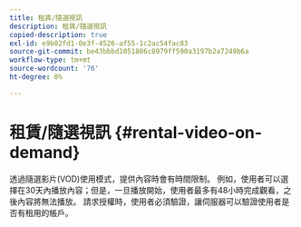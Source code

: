```yaml
---
title: 租賃/隨選視訊
description: 租賃/隨選視訊
copied-description: true
exl-id: e9b02fd1-0e3f-4526-af55-1c2ac54fac83
source-git-commit: be43bbbd1051886c8979ff590a3197b2a7249b6a
workflow-type: tm+mt
source-wordcount: '76'
ht-degree: 0%

---
```


# 租賃/隨選視訊 {#rental-video-on-demand}

透過隨選影片(VOD)使用模式，提供內容時會有時間限制。 例如，使用者可以選擇在30天內播放內容；但是，一旦播放開始，使用者最多有48小時完成觀看，之後內容將無法播放。 請求授權時，使用者必須驗證，讓伺服器可以驗證使用者是否有租用的帳戶。

